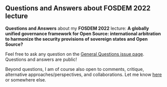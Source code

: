 ## Questions and Answers about FOSDEM 2022 lecture

**Questions and Answers** about my **FOSDEM 2022** lecture: **A globally unified governance framework for Open Source: international arbitration to harmonize 
the security provisions of sovereign states and Open Source?**

Feel free to ask any question on the [General Questions issue page](https://github.com/py0xc3/FOSDEM/issues/1). Questions and answers are public!

Beyond questions, I am of course also open to comments, critique, alternative approaches/perspectives, and collaborations. Let me know [here](https://github.com/py0xc3/FOSDEM/issues/2) or somewhere else.
